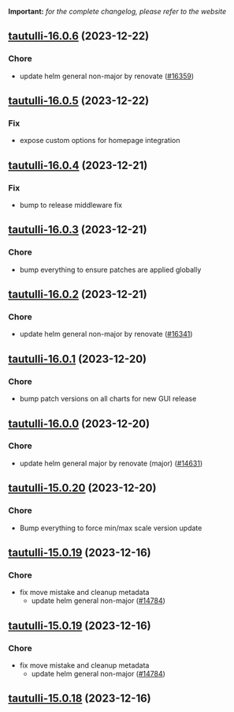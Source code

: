 **Important:**
*for the complete changelog, please refer to the website*




## [tautulli-16.0.6](https://github.com/truecharts/charts/compare/tautulli-16.0.5...tautulli-16.0.6) (2023-12-22)

### Chore

- update helm general non-major by renovate ([#16359](https://github.com/truecharts/charts/issues/16359))
  
  


## [tautulli-16.0.5](https://github.com/truecharts/charts/compare/tautulli-16.0.4...tautulli-16.0.5) (2023-12-22)

### Fix

- expose custom options for homepage integration
  
  


## [tautulli-16.0.4](https://github.com/truecharts/charts/compare/tautulli-16.0.3...tautulli-16.0.4) (2023-12-21)

### Fix

- bump to release middleware fix
  
  


## [tautulli-16.0.3](https://github.com/truecharts/charts/compare/tautulli-16.0.2...tautulli-16.0.3) (2023-12-21)

### Chore

- bump everything to ensure patches are applied globally
  
  


## [tautulli-16.0.2](https://github.com/truecharts/charts/compare/tautulli-16.0.1...tautulli-16.0.2) (2023-12-21)

### Chore

- update helm general non-major by renovate ([#16341](https://github.com/truecharts/charts/issues/16341))
  
  


## [tautulli-16.0.1](https://github.com/truecharts/charts/compare/tautulli-16.0.0...tautulli-16.0.1) (2023-12-20)

### Chore

- bump patch versions on all charts for new GUI release
  
  


## [tautulli-16.0.0](https://github.com/truecharts/charts/compare/tautulli-15.0.20...tautulli-16.0.0) (2023-12-20)

### Chore

- update helm general major by renovate (major) ([#14631](https://github.com/truecharts/charts/issues/14631))
  
  


## [tautulli-15.0.20](https://github.com/truecharts/charts/compare/tautulli-15.0.19...tautulli-15.0.20) (2023-12-20)

### Chore

- Bump everything to force min/max scale version update
  
  


## [tautulli-15.0.19](https://github.com/truecharts/charts/compare/tautulli-15.0.17...tautulli-15.0.19) (2023-12-16)

### Chore

- fix move mistake and cleanup metadata
  - update helm general non-major ([#14784](https://github.com/truecharts/charts/issues/14784))
  
  


## [tautulli-15.0.19](https://github.com/truecharts/charts/compare/tautulli-15.0.17...tautulli-15.0.19) (2023-12-16)

### Chore

- fix move mistake and cleanup metadata
  - update helm general non-major ([#14784](https://github.com/truecharts/charts/issues/14784))
  
  


## [tautulli-15.0.18](https://github.com/truecharts/charts/compare/tautulli-15.0.17...tautulli-15.0.18) (2023-12-16)
